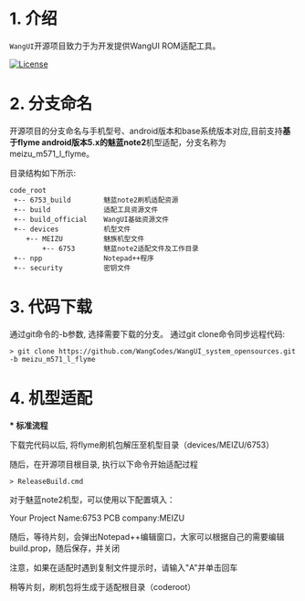 # 1. 介绍

`WangUI`开源项目致力于为开发提供WangUI ROM适配工具。

[![License](https://img.shields.io/badge/License-Apache%20V2.0-blue.svg)](LICENSE)


# 2. 分支命名

开源项目的分支命名与手机型号、android版本和base系统版本对应,目前支持**基于flyme android版本5.x的魅蓝note2**机型适配，分支名称为meizu_m571_l_flyme。

目录结构如下所示: 

    code_root
     +-- 6753_build        魅蓝note2刷机适配资源
     +-- build             适配工具资源文件
     +-- build_official    WangUI基础资源文件
     +-- devices           机型文件
        +-- MEIZU          魅族机型文件
            +-- 6753       魅蓝note2适配文件及工作目录
     +-- npp               Notepad++程序
     +-- security          密钥文件


# 3. 代码下载

通过git命令的-b参数, 选择需要下载的分支。
通过git clone命令同步远程代码: 

    > git clone https://github.com/WangCodes/WangUI_system_opensources.git -b meizu_m571_l_flyme


# 4. 机型适配

<b>* 标准流程</b>

下载完代码以后, 将flyme刷机包解压至机型目录（devices/MEIZU/6753）

随后，在开源项目根目录, 执行以下命令开始适配过程

    > ReleaseBuild.cmd

对于魅蓝note2机型，可以使用以下配置填入：

Your Project Name:6753
PCB company:MEIZU

随后，等待片刻，会弹出Notepad++编辑窗口，大家可以根据自己的需要编辑build.prop，随后保存，并关闭

注意，如果在适配时遇到复制文件提示时，请输入"A"并单击回车

稍等片刻，刷机包将生成于适配根目录（coderoot）
